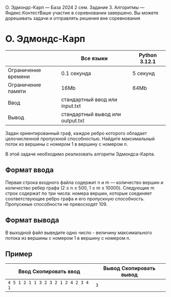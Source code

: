  O. Эдмондс\-Карп — База 2024 2 сем. Задание 3\. Алгоритмы — Яндекс.КонтестВаше участие в соревновании завершено. Вы можете дорешивать задачи и отправлять решения вне соревнования



O. Эдмондс\-Карп
================




|  | Все языки | Python 3\.12\.1 |
| --- | --- | --- |
| Ограничение времени | 0\.1 секунда | 5 секунд |
| Ограничение памяти | 16Mb | 64Mb |
| Ввод | стандартный ввод или input.txt | |
| Вывод | стандартный вывод или output.txt | |





Задан ориентированный граф, каждое ребро которого обладает целочисленной пропускной способностью. Найдите максимальный поток
 из вершины с номером 1 в вершину с номером n.
 

В этой задаче необходимо реализовать алгоритм Эдмондса\-Карпа.



Формат ввода
------------



Первая строка входного файла содержит n и m — количество вершин и количество ребер графа (2 ≤ n ≤ 500, 1 ≤ m ≤ 10000\). Следующие m строк содержат по три числа: номера вершин, которые соединяет соответствующее ребро графа и его пропускную способность. Пропускные
 способности не превосходят 109.
 


Формат вывода
-------------



В выходной файл выведите одно число \- величину максимального потока из вершины с номером 1 в вершину с номером n.
 


Пример
------




| Ввод Скопировать ввод | Вывод Скопировать вывод |
| --- | --- |
| ``` 4 5 1 2 1 1 3 2 3 2 1 2 4 2 3 4 1  ``` | ``` 3  ``` |


